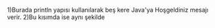 1)Burada println yapısı kullanılarak beş kere Java'ya Hoşgeldiniz mesajı verir.
2)Bu kısımda ise aynı şekilde 

